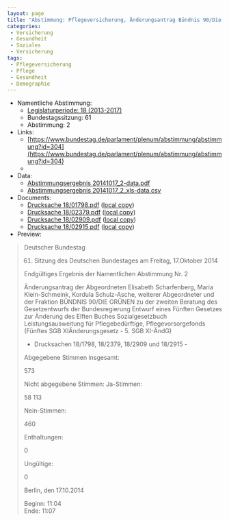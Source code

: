 ```yaml
---
layout: page
title: "Abstimmung: Pflegeversicherung, Änderungsantrag Bündnis 90/Die Grünen"
categories:
 - Versicherung
 - Gesundheit
 - Soziales
 - Versicherung
tags:
 - Pflegeversicherung
 - Pflege
 - Gesundheit
 - Demographie
---
```


* Namentliche Abstimmung:
    * [Legislaturperiode: 18 (2013-2017)](https://de.wikipedia.org/wiki/18._Deutscher_Bundestag)
    * Bundestagssitzung: 61
    * Abstimmung: 2
* Links: 
    * [https://www.bundestag.de/parlament/plenum/abstimmung/abstimmung?id=304](https://www.bundestag.de/parlament/plenum/abstimmung/abstimmung?id=304)
    * 
* Data: 
    * [Abstimmungsergebnis 20141017_2-data.pdf](/res/abstimmungsliste/20141017_2-data.pdf)
    * [Abstimmungsergebnis 20141017_2_xls-data.csv](/res/abstimmungsliste/analyses/20141017_2_xls-data.csv)
* Documents: 
    * [Drucksache 18/01798.pdf](http://dip21.bundestag.de/dip21/btd/18/017/1801798.pdf) ([local copy](/res/abstimmungsdaten/018-061-02/1801798.pdf))
    * [Drucksache 18/02379.pdf](http://dip21.bundestag.de/dip21/btd/18/023/1802379.pdf) ([local copy](/res/abstimmungsdaten/018-061-02/1802379.pdf))
    * [Drucksache 18/02909.pdf](http://dip21.bundestag.de/dip21/btd/18/029/1802909.pdf) ([local copy](/res/abstimmungsdaten/018-061-02/1802909.pdf))
    * [Drucksache 18/02915.pdf](http://dip21.bundestag.de/dip21/btd/18/029/1802915.pdf) ([local copy](/res/abstimmungsdaten/018-061-02/1802915.pdf))
* Preview: 
> Deutscher Bundestag
> 
> 61. Sitzung des Deutschen Bundestages
> am Freitag, 17.Oktober 2014
> 
> Endgültiges Ergebnis der Namentlichen Abstimmung Nr. 2
> 
> Änderungsantrag der Abgeordneten Elisabeth Scharfenberg, Maria Klein-Schmeink,
> Kordula Schulz-Asche, weiterer Abgeordneter und der Fraktion BÜNDNIS 90/DIE
> GRÜNEN
> zu der zweiten Beratung des Gesetzentwurfs der Bundesregierung
> Entwurf eines Fünften Gesetzes zur Änderung des Elften Buches Sozialgesetzbuch Leistungsausweitung für Pflegebedürftige, Pflegevorsorgefonds (Fünftes SGB XIÄnderungsgesetz - 5. SGB XI-ÄndG)
> - Drucksachen 18/1798, 18/2379, 18/2909 und 18/2915 -
> 
> Abgegebene Stimmen insgesamt:
> 
> 573
> 
> Nicht abgegebene Stimmen:
> Ja-Stimmen:
> 
> 58
> 113
> 
> Nein-Stimmen:
> 
> 460
> 
> Enthaltungen:
> 
> 0
> 
> Ungültige:
> 
> 0
> 
> Berlin, den 17.10.2014
> 
> Beginn: 11:04  
> Ende: 11:07
